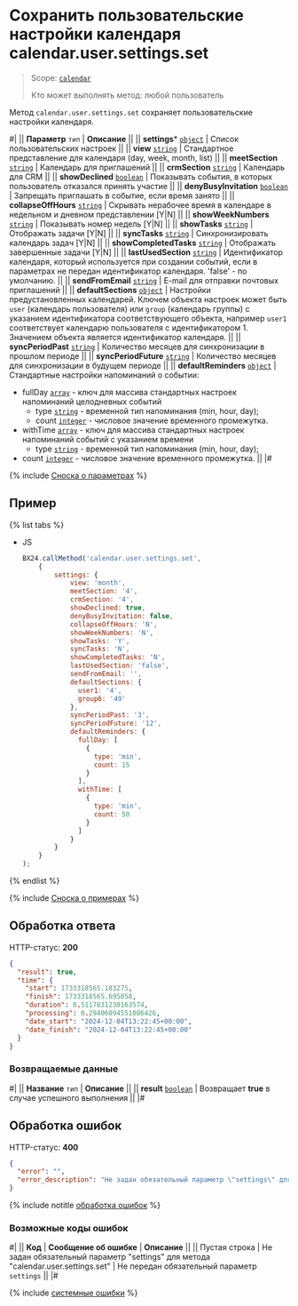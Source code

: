 # Сохранить пользовательские настройки календаря calendar.user.settings.set

> Scope: [`calendar`](../scopes/permissions.md)
>
> Кто может выполнять метод: любой пользователь

Метод `calendar.user.settings.set` сохраняет пользовательские настройки календаря.

#|
|| **Параметр**
`тип` | **Описание** ||
|| **settings***
[`object`](../data-types.md) | Список пользовательских настроек ||
|| **view**
[`string`](../data-types.md) | Стандартное представление для календаря (day, week, month, list) ||
|| **meetSection**
[`string`](../data-types.md) | Календарь для приглашений ||
|| **crmSection**
[`string`](../data-types.md) | Календарь для CRM ||
|| **showDeclined**
[`boolean`](../data-types.md) | Показывать события, в которых пользователь отказался принять участие ||
|| **denyBusyInvitation**
[`boolean`](../data-types.md) | Запрещать приглашать в событие, если время занято ||
|| **collapseOffHours**
[`string`](../data-types.md) | Скрывать нерабочее время в календаре в недельном и дневном представлении [Y\|N] ||
|| **showWeekNumbers**
[`string`](../data-types.md) | Показывать номер недель [Y\|N] ||
|| **showTasks**
[`string`](../data-types.md) | Отображать задачи [Y\|N] ||
|| **syncTasks**
[`string`](../data-types.md) | Синхронизировать календарь задач [Y\|N] ||
|| **showCompletedTasks**
[`string`](../data-types.md) | Отображать завершенные задачи [Y\|N] ||
|| **lastUsedSection**
[`string`](../data-types.md) | Идентификатор календаря, который используется при создании событий, если в параметрах не передан идентификатор календаря. 'false' - по умолчанию. ||
|| **sendFromEmail**
[`string`](../data-types.md) | E-mail для отправки почтовых приглашений ||
|| **defaultSections**
[`object`](../data-types.md) | Настройки предустановленных календарей.
Ключем объекта настроек может быть `user` (календарь пользователя) или `group` (календарь группы) с указанием идентификатора соответствующего объекта, например `user1` соответствует календарю пользователя с идентификатором 1.
Значением объекта является идентификатор календаря. ||
|| **syncPeriodPast**
[`string`](../data-types.md) | Количество месяцев для синхронизации в прошлом периоде ||
|| **syncPeriodFuture**
[`string`](../data-types.md) | Количество месяцев для синхронизации в будущем периоде ||
|| **defaultReminders**
[`object`](../data-types.md) | Стандартные настройки напоминаний о событии:
- fullDay [`array`](../data-types.md) - ключ для массива стандартных настроек напоминаний целодневных событий
  - type [`string`](../data-types.md) - временной тип напоминания (min, hour, day);
  - count [`integer`](../data-types.md) - числовое значение временного промежутка.
- withTime [`array`](../data-types.md) - ключ для массива стандартных настроек напоминаний событий с указанием времени
  - type [`string`](../data-types.md) - временной тип напоминания (min, hour, day);
- count [`integer`](../data-types.md) - числовое значение временного промежутка.
||
|#

{% include [Сноска о параметрах](../../_includes/required.md) %}

## Пример

{% list tabs %}

- JS

    ```js
    BX24.callMethod('calendar.user.settings.set',
        {
            settings: {
                view: 'month',
                meetSection: '4',
                crmSection: '4',
                showDeclined: true,
                denyBusyInvitation: false,
                collapseOffHours: 'N',
                showWeekNumbers: 'N',
                showTasks: 'Y',
                syncTasks: 'N',
                showCompletedTasks: 'N',
                lastUsedSection: 'false',
                sendFromEmail: '',
                defaultSections: {
                  user1: '4',
                  group6: '49'
                },
                syncPeriodPast: '3',
                syncPeriodFuture: '12',
                defaultReminders: {
                  fullDay: [
                    {
                      type: 'min',
                      count: 15
                    }
                  ],
                  withTime: [
                    {
                      type: 'min',
                      count: 50
                    }
                  ]
                }
            }
        }
    );
    ```

{% endlist %}

{% include [Сноска о примерах](../../_includes/examples.md) %}

## Обработка ответа

HTTP-статус: **200**

```json
{
  "result": true,
  "time": {
    "start": 1733318565.183275,
    "finish": 1733318565.695058,
    "duration": 0.5117831230163574,
    "processing": 0.29406094551086426,
    "date_start": "2024-12-04T13:22:45+00:00",
    "date_finish": "2024-12-04T13:22:45+00:00"
  }
}
```
### Возвращаемые данные

#|
|| **Название**
`тип` | **Описание** ||
|| **result**
[`boolean`](../data-types.md) | Возвращает **true** в случае успешного выполнения ||
|#

## Обработка ошибок

HTTP-статус: **400**

```json
{
  "error": "",
  "error_description": "Не задан обязательный параметр \"settings\" для метода \"calendar.user.settings.set\""
}
```
{% include notitle [обработка ошибок](../../_includes/error-info.md) %}

### Возможные коды ошибок

#|
|| **Код** | **Сообщение об ошибке** | **Описание** ||
|| Пустая строка | Не задан обязательный параметр "settings" для метода "calendar.user.settings.set" | Не передан обязательный параметр `settings` ||
|#

{% include [системные ошибки](../../_includes/system-errors.md) %}